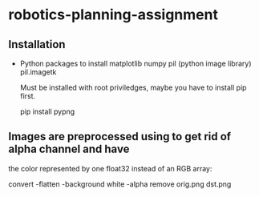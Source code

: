 # robotics-planning-assignment

## Installation

- Python packages to install
matplotlib
numpy
pil (python image library)
pil.imagetk

  Must be installed with root priviledges, maybe you have to install
  pip first.
  
  pip install pypng 

## Images are preprocessed using to get rid of alpha channel and have
the color represented by one float32 instead of an RGB array:

convert -flatten -background white -alpha remove orig.png dst.png 

